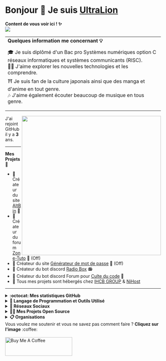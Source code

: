 # Bonjour 👋 Je suis [UltraLion](https://ultralion.xyz)

<b align="center">Content de vous voir ici ! ✨</b>
<br>
<a href="https://visitorbadge.io/status?path=https%3A%2F%2Fgithub.com%2FUltraLionfr"><img src="https://api.visitorbadge.io/api/daily?path=https%3A%2F%2Fgithub.com%2FUltraLionfr&label=visiteur&countColor=%23191970&style=flat&labelStyle=lower" /></a>
<table>
<tr>
<td>
<b align="center">Quelques information me concernant 💡</b>
<p>🎓 Je suis diplômé d'un Bac pro Systèmes numériques option C réseaux informatiques et systèmes communicants (RISC).
<br>
👨‍💻 J'aime explorer les nouvelles technologies et les comprendre.
<br>
⛩️ Je suis fan de la culture japonais ainsi que des manga et d'anime en tout genre.
<br>
🎶 J'aime également écouter beaucoup de musique en tous genre.
</p>
</td>
</tr>
</table>
<img align="right" src="https://i.imgur.com/PGh5AtC.gif" width='450'/>
<p>J'ai rejoint GitHub il y a <b>3</b> ans.</p>

---
**Mes Projets 💖**
- 💼 Créateur du site [AltBin](https://altbin.dev) 📝
- 💼 Créateur du forum [Zone-Tuto](https://zone-tuto.fr/) 👥 (Off)
- 💼 Créateur du site [Générateur de mot de passe](https://generateur-de-mot-de-passe.eu) 🔐 (Off)
- 🤖 Créateur du bot discord [Radio Box](https://radio-box.dev) 📻
- 🤖 Créateur du bot discord Forum pour [Culte du code](https://www.culte-du-code.fr) 👥
- 📡 Tous mes projets sont hébergés chez [IHCB GROUP](https://cp.ihcb-group.com/aff.php?aff=4) & [NiHost](https://www.ni-host.com/r/ultralion)
---
<details>
 <summary><b> :octocat: Mes statistiques GitHub </b></summary>
 <br/>
 <img height="180em" src="https://github-readme-stats.vercel.app/api?username=UltraLionfr&theme=dark&show_icons=true" />
 <img height="180em" src="https://github-readme-stats.vercel.app/api/top-langs/?username=UltraLionfr&layout=compact&theme=dark" />
</details>
<details>
<summary><b> 🚀 Langage de Programmation et Outils Utilisé </b></summary>
<p align="center">
<b align="center">👨‍💻 Programmation</b>
<br>
<br>
  <a href="https://devdocs.io/javascript/"><img src="https://skillicons.dev/icons?i=js&perline=10" /></a>
  <a href="https://devdocs.io/html/"><img src="https://skillicons.dev/icons?i=html&perline=10" /></a>
  <a href="https://devdocs.io/css/"><img src="https://skillicons.dev/icons?i=css&perline=10" /></a>
  <a href="https://devdocs.io/php/"><img src="https://skillicons.dev/icons?i=php&perline=10" /></a>
  <a href="https://discord.com/developers/docs/intro"><img src="https://skillicons.dev/icons?i=bots&perline=10" /></a>
  <a href="https://devdocs.io/bash/"><img src="https://skillicons.dev/icons?i=bash&perline=10" /></a>
  <a href="https://www.python.org"><img src="https://skillicons.dev/icons?i=python&perline=10" /></a>
  <a href="https://devdocs.io/c/"><img src="https://skillicons.dev/icons?i=c&perline=10" /></a>
</p>

<p align="center">
<b align="center">🕹️ Outils</b>
<br>
<br>
<a href="https://www.cloudflare.com/"><img src="https://skillicons.dev/icons?i=cloudflare&perline=10" /></a>
<a href="https://discord.com"><img src="https://skillicons.dev/icons?i=discord&perline=10" /></a>
<a href="https://visualstudio.microsoft.com/"><img src="https://skillicons.dev/icons?i=vscode&perline=10" /></a>
<a href="https://www.raspberrypi.org"><img src="https://skillicons.dev/icons?i=raspberrypi&perline=10" /></a>
<a href="https://github.com"><img src="https://skillicons.dev/icons?i=github&perline=10" /></a>
<a href="https://git-scm.com"><img src="https://skillicons.dev/icons?i=git&perline=10" /></a>
<a href="https://mremoteng.org" target="_blank"><img height="50" src="https://cdn.ultralion.xyz/storage/img/mRemoteNG.png"></img></a>
<a href="https://filezilla-project.org" target="_blank"><img height="50" src="https://cdn.ultralion.xyz/storage/img/FileZilla.png"></img></a>
<a href="https://winscp.net/eng/index.php" target="_blank"><img height="50" src="https://cdn.ultralion.xyz/storage/img/winscp.png"></img></a>
<a href="https://www.sublimetext.com" target="_blank"><img height="50" src="https://cdn.ultralion.xyz/storage/img/sublime_text.png"></img></a>
<a href="https://www.virtualbox.org" target="_blank"><img height="50" src="https://cdn.ultralion.xyz/storage/img/Virtualbox.png"></img></a>
<a href="https://www.npmjs.com" target="_blank"><img height="50" src="https://user-images.githubusercontent.com/25181517/121401671-49102800-c959-11eb-9f6f-74d49a5e1774.png"></img></a>
</p>

<p align="center">
<b align="center">🛠️ BackEnd</b>
<br>
<br>
<a href="https://devdocs.io/docker/"><img src="https://skillicons.dev/icons?i=docker&perline=10" /></a>
<a href="https://devdocs.io/node/"><img src="https://skillicons.dev/icons?i=nodejs&perline=10" /></a>
<a href="https://devdocs.io/apache_http_server/" target="_blank"><img height="50" src="https://cdn.ultralion.xyz/storage/img/apache.png"></img></a>
</p>

<p align="center">
<b align="center">💾 Systeme d'Exploitation</b>
<br>
<br>
<a href="https://www.linux.org"><img src="https://skillicons.dev/icons?i=linux" /></a>
<a href="https://www.microsoft.com/fr-fr/software-download/windows10" target="_blank"><img height="50" src="https://cdn.ultralion.xyz/storage/img/windows10.png"></img></a>
</p>

<p align="center">
<b align="center">🌐 Navigateur Web</b>
<br>
<br>
<a href="https://www.mozilla.org/" target="_blank"><img height="50" src=https://i.imgur.com/iBHzzw8.png"></img></a>
<a href="https://www.opera.com/gx" target="_blank"><img height="50" src=https://i.imgur.com/CqG3z5k.png"></img></a>
</p>
</details>
<details>
 <summary><b> 🔗 Réseaux Sociaux </b></summary>
 <br/>
<a href="https://ultralion.xyz" target="_blank"><img height="50" src="https://cdn.ultralion.xyz/storage/img/logo.gif"></img></a>
<a href="mailto:ultralionfr@gmail.com?subject=[GitHub]%20Contact%20for%20..." title="Mail" target="_blank"><img alt="Mail" height="45" src="https://cdn.ultralion.xyz/storage/img/gmail.png"></img></a>
<a href="https://twitter.com/UltraLion__"><img src="https://skillicons.dev/icons?i=twitter" /></a>
<br>
</div>
   <a href="https://discord.com/users/281113457833672706" target="_blank">
      <img src="https://lanyard-profile-readme.vercel.app/api/281113457833672706">
   </a>
</div>
</details>

<details>
  <summary><b>👨‍🚀 Mes Projets Open Source</b></summary>

  <br />
  <table>
    <thead align="center">
      <tr border: none;>
        <td><b>💻 Projets</b></td>
        <td><b>🌟 Stars</b></td>
        <td><b>🍴 Forks</b></td>
        <td><b>🐛 Issues</b></td>
        <td><b>🔔 Pull Requests</b></td>
        <td><b>👨‍💻 Language</b></td>
      </tr>
    </thead>
    <tbody>
      <tr>
	      <td><a href="https://github.com/UltraLionfr/WebSite-Template-Maintenance"><b>🌐 WebSite Template Maintenance</b></a></td>
        <td><img alt="Stars" src="https://img.shields.io/github/stars/UltraLionfr/WebSite-Template-Maintenance?style=flat-square&labelColor=343b41"/></td>
        <td><img alt="Forks" src="https://img.shields.io/github/forks/UltraLionfr/WebSite-Template-Maintenance?style=flat-square&labelColor=343b41"/></td>
        <td><img alt="Issues" src="https://img.shields.io/github/issues/UltraLionfr/WebSite-Template-Maintenance?style=flat-square"/></td>
        <td><img alt="Pull Requests" src="https://img.shields.io/github/issues-pr/UltraLionfr/WebSite-Template-Maintenance?style=flat-square"/></td>
        <td><img alt="Language" src="https://img.shields.io/github/languages/top/UltraLionfr/WebSite-Template-Maintenance?style=flat-square"/></td>
      </tr>
      <tr>
	      <td><a href="https://github.com/UltraLionfr/discord-bot-v12-template"><b>📁 Discord Bot V12 Template</b></a></td>
        <td><img alt="Stars" src="https://img.shields.io/github/stars/UltraLionfr/discord-bot-v12-template?style=flat-square&labelColor=343b41"/></td>
        <td><img alt="Forks" src="https://img.shields.io/github/forks/UltraLionfr/discord-bot-v12-template?style=flat-square&labelColor=343b41"/></td>
        <td><img alt="Issues" src="https://img.shields.io/github/issues/UltraLionfr/discord-bot-v12-template?style=flat-square"/></td>
        <td><img alt="Pull Requests" src="https://img.shields.io/github/issues-pr/UltraLionfr/discord-bot-v12-template?style=flat-square"/></td>
        <td><img alt="Language" src="https://img.shields.io/github/languages/top/UltraLionfr/discord-bot-v12-template?label=javascript&style=flat-square"/></td>
      </tr>
      <tr>
	      <td><a href="https://github.com/UltraLionfr/Script-Installation-NodeJS"><b>👨🏻‍💻 Script Installation NodeJS</b></a></td>
        <td><img alt="Stars" src="https://img.shields.io/github/stars/UltraLionfr/Script-Installation-NodeJS?style=flat-square&labelColor=343b41"/></td>
        <td><img alt="Forks" src="https://img.shields.io/github/forks/UltraLionfr/Script-Installation-NodeJS?style=flat-square&labelColor=343b41"/></td>
        <td><img alt="Issues" src="https://img.shields.io/github/issues/UltraLionfr/Script-Installation-NodeJS?style=flat-square"/></td>
        <td><img alt="Pull Requests" src="https://img.shields.io/github/issues-pr/UltraLionfr/Script-Installation-NodeJS?style=flat-square"/></td>
        <td><img alt="Language" src="https://img.shields.io/github/languages/top/UltraLionfr/Script-Installation-NodeJS?style=flat-square"/></td> 
      </tr>
	    <tr>
	      <td><a href="https://github.com/UltraLionfr/discord-forum-automessage"><b>📁 Discord Bot Forum AutoMessage</b></a></td>
        <td><img alt="Stars" src="https://img.shields.io/github/stars/UltraLionfr/discord-forum-automessage?style=flat-square&labelColor=343b41"/></td>
        <td><img alt="Forks" src="https://img.shields.io/github/forks/UltraLionfr/discord-forum-automessage?style=flat-square&labelColor=343b41"/></td>
        <td><img alt="Issues" src="https://img.shields.io/github/issues/UltraLionfr/discord-forum-automessage?style=flat-square"/></td>
        <td><img alt="Pull Requests" src="https://img.shields.io/github/issues-pr/UltraLionfr/discord-forum-automessage?style=flat-square"/></td>
        <td><img alt="Language" src="https://img.shields.io/github/languages/top/UltraLionfr/discord-forum-automessage?style=flat-square"/></td> 
      </tr>
    </tbody>
  </table>
  <br />
</details>
<details>
 <summary><b>📋 Organisations</b></summary>
 <br/>
<a href="https://github.com/Radio-Box-Discord" target="_blank"><img height="50" src="https://avatars.githubusercontent.com/u/113302503?s=200&v=4"></img></a>
</details>
Vous voulez me soutenir et vous ne savez pas comment faire ? <b>Cliquez sur l'image</b> :coffee:
<br>
<br>
<a href="https://www.buymeacoffee.com/UltraLion" target="_blank"><img src="https://cdn.buymeacoffee.com/buttons/v2/default-yellow.png" alt="Buy Me A Coffee" style="height: 60px !important;width: 217px !important;" ></a>
<br>
<br>
